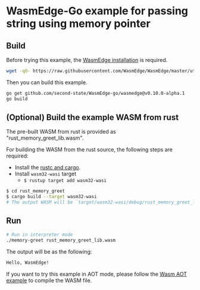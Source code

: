 # WasmEdge-Go example for passing string using memory pointer

## Build

Before trying this example, the [WasmEdge installation](https://wasmedge.org/book/en/start/install.html) is required.

```bash
wget -qO- https://raw.githubusercontent.com/WasmEdge/WasmEdge/master/utils/install.sh | bash -s -- -v 0.10.0-alpha.1
```

Then you can build this example.

```bash
go get github.com/second-state/WasmEdge-go/wasmedge@v0.10.0-alpha.1
go build
```

## (Optional) Build the example WASM from rust

The pre-built WASM from rust is provided as "rust_memory_greet_lib.wasm".

For building the WASM from the rust source, the following steps are required:

* Install the [rustc and cargo](https://www.rust-lang.org/tools/install).
* Install `wasm32-wasi` target
  * `$ rustup target add wasm32-wasi`

```bash
$ cd rust_memory_greet
$ cargo build --target wasm32-wasi
# The output WASM will be `target/wasm32-wasi/debug/rust_memory_greet_lib.wasm`.
```

## Run

```bash
# Run in interpreter mode
./memory-greet rust_memory_greet_lib.wasm
```

The output will be as the following:

```bash
Hello, WasmEdge!
```

If you want to try this example in AOT mode, please follow the [Wasm AOT example](https://github.com/second-state/WasmEdge-go-examples/tree/master/go_WasmAOT) to compile the WASM file.
